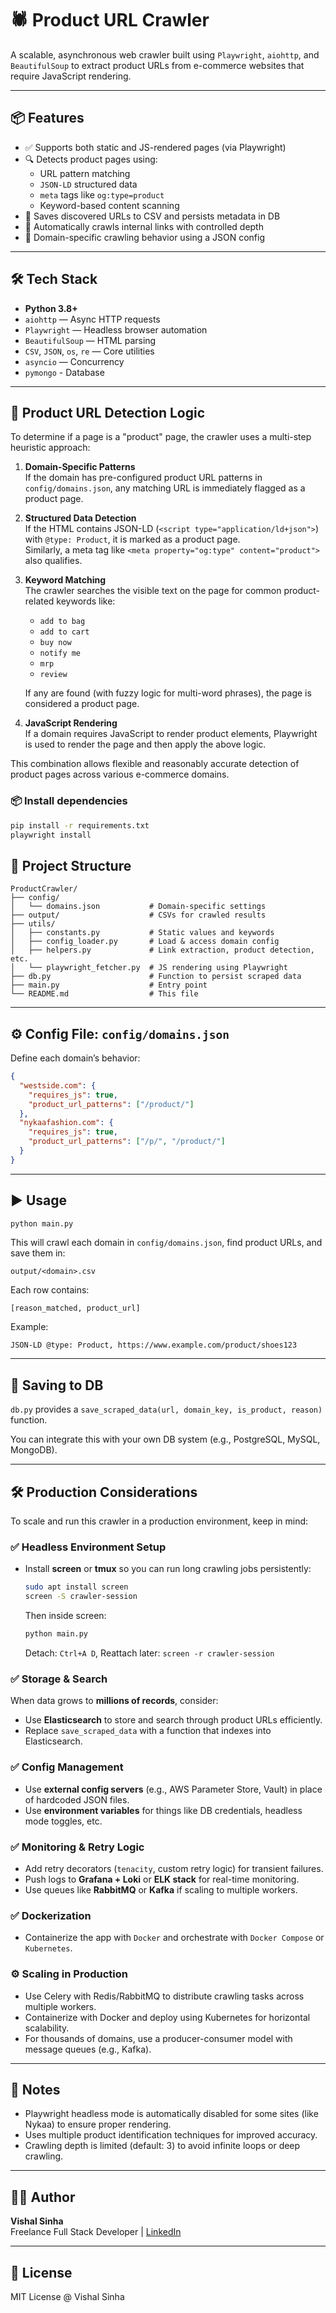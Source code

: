 # 🕷️ Product URL Crawler

A scalable, asynchronous web crawler built using `Playwright`, `aiohttp`, and `BeautifulSoup` to extract product URLs from e-commerce websites that require JavaScript rendering.

---

## 📦 Features

- ✅ Supports both static and JS-rendered pages (via Playwright)
- 🔍 Detects product pages using:
  - URL pattern matching
  - `JSON-LD` structured data
  - `meta` tags like `og:type=product`
  - Keyword-based content scanning
- 💾 Saves discovered URLs to CSV and persists metadata in DB
- 🔁 Automatically crawls internal links with controlled depth
- 🧠 Domain-specific crawling behavior using a JSON config

---

## 🛠️ Tech Stack

- **Python 3.8+**
- `aiohttp` — Async HTTP requests
- `Playwright` — Headless browser automation
- `BeautifulSoup` — HTML parsing
- `CSV`, `JSON`, `os`, `re` — Core utilities
- `asyncio` — Concurrency
- `pymongo` - Database

---

## 🧠 Product URL Detection Logic

To determine if a page is a "product" page, the crawler uses a multi-step heuristic approach:

1. **Domain-Specific Patterns**  
   If the domain has pre-configured product URL patterns in `config/domains.json`, any matching URL is immediately flagged as a product page.

2. **Structured Data Detection**  
   If the HTML contains JSON-LD (`<script type="application/ld+json">`) with `@type: Product`, it is marked as a product page.  
   Similarly, a meta tag like `<meta property="og:type" content="product">` also qualifies.

3. **Keyword Matching**  
   The crawler searches the visible text on the page for common product-related keywords like:

   - `add to bag`
   - `add to cart`
   - `buy now`
   - `notify me`
   - `mrp`
   - `review`

   If any are found (with fuzzy logic for multi-word phrases), the page is considered a product page.

4. **JavaScript Rendering**  
   If a domain requires JavaScript to render product elements, Playwright is used to render the page and then apply the above logic.

This combination allows flexible and reasonably accurate detection of product pages across various e-commerce domains.

### 📦 Install dependencies

```bash
pip install -r requirements.txt
playwright install
```

## 📁 Project Structure

```
ProductCrawler/
├── config/
│   └── domains.json           # Domain-specific settings
├── output/                    # CSVs for crawled results
├── utils/
│   ├── constants.py           # Static values and keywords
│   ├── config_loader.py       # Load & access domain config
│   ├── helpers.py             # Link extraction, product detection, etc.
│   └── playwright_fetcher.py  # JS rendering using Playwright
├── db.py                      # Function to persist scraped data
├── main.py                    # Entry point
└── README.md                  # This file
```

---

## ⚙️ Config File: `config/domains.json`

Define each domain’s behavior:

```json
{
  "westside.com": {
    "requires_js": true,
    "product_url_patterns": ["/product/"]
  },
  "nykaafashion.com": {
    "requires_js": true,
    "product_url_patterns": ["/p/", "/product/"]
  }
}
```

---

## ▶️ Usage

```bash
python main.py
```

This will crawl each domain in `config/domains.json`, find product URLs, and save them in:

```
output/<domain>.csv
```

Each row contains:

```
[reason_matched, product_url]
```

Example:

```
JSON-LD @type: Product, https://www.example.com/product/shoes123
```

---

## 💾 Saving to DB

`db.py` provides a `save_scraped_data(url, domain_key, is_product, reason)` function.

You can integrate this with your own DB system (e.g., PostgreSQL, MySQL, MongoDB).

---

## 🛠️ Production Considerations

To scale and run this crawler in a production environment, keep in mind:

### ✅ Headless Environment Setup

- Install **screen** or **tmux** so you can run long crawling jobs persistently:
  ```bash
  sudo apt install screen
  screen -S crawler-session
  ```
  Then inside screen:
  ```bash
  python main.py
  ```
  Detach: `Ctrl+A D`, Reattach later: `screen -r crawler-session`

### ✅ Storage & Search

When data grows to **millions of records**, consider:

- Use **Elasticsearch** to store and search through product URLs efficiently.
- Replace `save_scraped_data` with a function that indexes into Elasticsearch.

### ✅ Config Management

- Use **external config servers** (e.g., AWS Parameter Store, Vault) in place of hardcoded JSON files.
- Use **environment variables** for things like DB credentials, headless mode toggles, etc.

### ✅ Monitoring & Retry Logic

- Add retry decorators (`tenacity`, custom retry logic) for transient failures.
- Push logs to **Grafana + Loki** or **ELK stack** for real-time monitoring.
- Use queues like **RabbitMQ** or **Kafka** if scaling to multiple workers.

### ✅ Dockerization

- Containerize the app with `Docker` and orchestrate with `Docker Compose` or `Kubernetes`.

### ⚙️ Scaling in Production

- Use Celery with Redis/RabbitMQ to distribute crawling tasks across multiple workers.
- Containerize with Docker and deploy using Kubernetes for horizontal scalability.
- For thousands of domains, use a producer-consumer model with message queues (e.g., Kafka).

---

## 📌 Notes

- Playwright headless mode is automatically disabled for some sites (like Nykaa) to ensure proper rendering.
- Uses multiple product identification techniques for improved accuracy.
- Crawling depth is limited (default: 3) to avoid infinite loops or deep crawling.

---

## 🧑‍💻 Author

**Vishal Sinha**  
Freelance Full Stack Developer | [LinkedIn](https://www.linkedin.com/in/vishal15456/)

---

## 📝 License

MIT License @ Vishal Sinha
